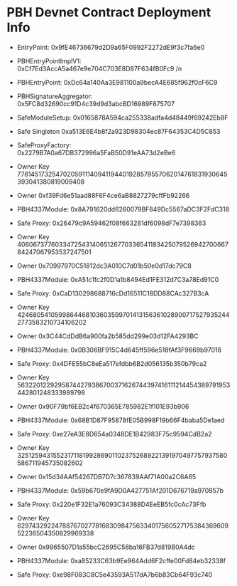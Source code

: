 # PBH Devnet Contract Deployment Info

- EntryPoint:  0x9fE46736679d2D9a65F0992F2272dE9f3c7fa6e0

- PBHEntryPointImplV1:  0xCf7Ed3AccA5a467e9e704C703E8D87F634fB0Fc9 /n
- PBHEntryPoint:  0xDc64a140Aa3E981100a9becA4E685f962f0cF6C9
- PBHSignatureAggregator:  0x5FC8d32690cc91D4c39d9d3abcBD16989F875707

- SafeModuleSetup:  0x0165878A594ca255338adfa4d48449f69242Eb8F
- Safe Singleton  0xa513E6E4b8f2a923D98304ec87F64353C4D5C853
- SafeProxyFactory:  0x2279B7A0a67DB372996a5FaB50D91eAA73d2eBe6

- Owner Key 77814517325470205911140941194401928579557062014761831930645393041380819009408
- Owner 0xf39Fd6e51aad88F6F4ce6aB8827279cffFb92266
- PBH4337Module:  0x8A791620dd6260079BF849Dc5567aDC3F2FdC318
- Safe Proxy:  0x26479c9A59462f08f663281df6098dF7e7398363

- Owner Key 40606737760334725431406512677033654118342507952694270066784247067953537247501
- Owner 0x70997970C51812dc3A010C7d01b50e0d17dc79C8
- PBH4337Module:  0xA51c1fc2f0D1a1b8494Ed1FE312d7C3a78Ed91C0
- Safe Proxy:  0xCaD130298688716cDd16511C18DD88CAc327B3cA

- Owner Key 42468054105998644681036035997014131563610289007175279352442773583210734106202
- Owner 0x3C44CdDdB6a900fa2b585dd299e03d12FA4293BC
- PBH4337Module:  0x0B306BF915C4d645ff596e518fAf3F9669b97016
- Safe Proxy:  0x4DFE55bC8eEa517efdbb6B2d056135b350b79ca2

- Owner Key 56322012292958744279386700371626744397416111214454389791953442801248333989798
- Owner 0x90F79bf6EB2c4f870365E785982E1f101E93b906
- PBH4337Module:  0x68B1D87F95878fE05B998F19b66F4baba5De1aed
- Safe Proxy:  0xe27eA3E8D654a0348DE1B42983F75c9594CdB2a2

- Owner Key 32512594315523171181992869011023752689221391970497757937580586711945735082602
- Owner 0x15d34AAf54267DB7D7c367839AAf71A00a2C6A65
- PBH4337Module:  0x59b670e9fA9D0A427751Af201D676719a970857b
- Safe Proxy:  0x220e1F32E1a76093C34388D4EeEB5fc0cAc73Ffb

- Owner Key 62974329224788767027781683098475633401756052717538436960952236504350829969338
- Owner 0x9965507D1a55bcC2695C58ba16FB37d819B0A4dc
- PBH4337Module:  0xa85233C63b9Ee964Add6F2cffe00Fd84eb32338f
- Safe Proxy:  0xe98F083C8C5e43593A517dA7b6b83Cb64F93c740